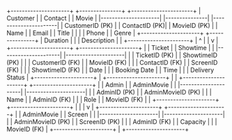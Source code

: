 +---------------------+ +---------------+ +----------------------+
| Customer | | Contact | | Movie |
|---------------------| |---------------| |----------------------|
| CustomerID (PK) | | ContactID (PK)| | MovieID (PK) |
| Name | | Email | | Title |
| | | Phone | | Genre |
+---------------------+ +---------------+ | Duration |
| | Description |
| +----------------------+
| ^
| |
v |
+---------------------+ +---------------------+ |
| Ticket | | Showtime | |
|---------------------| |---------------------| |
| TicketID (PK) | | ShowtimeID (PK) | |
| CustomerID (FK) | | MovieID (FK) | |
| ContactID (FK) | | ScreenID (FK) | |
| ShowtimeID (FK) | | Date | |
| Booking Date | | Time | |
| Delivery Status | +---------------------+ |
+---------------------+ |
|
+---------------------+ +---------------------+ |
| Admin | | AdminMovie | |
|---------------------| |---------------------| |
| AdminID (PK) | | AdminMovieID (PK) | |
| Name | | AdminID (FK) | |
| Role | | MovieID (FK) | |
+---------------------+ +---------------------+ |
| |
v |
+---------------------+ +---------------------+ |
| AdminMovie | | Screen | |
|---------------------| |---------------------| |
| AdminMovieID (PK) | | ScreenID (PK) | |
| AdminID (FK) | | Capacity | |
| MovieID (FK) | +---------------------+ |
+---------------------+
